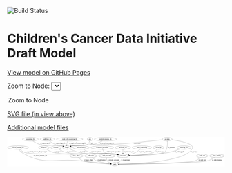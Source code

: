 <link rel='stylesheet' href="assets/style.css">
<link rel='stylesheet' href="https://unpkg.com/leaflet@1.5.1/dist/leaflet.css" integrity="sha512-xwE/Az9zrjBIphAcBb3F6JVqxf46+CDLwfLMHloNu6KEQCAWi6HcDUbeOfBIptF7tcCzusKFjFw2yuvEpDL9wQ==" crossorigin="">
<script type="text/javascript" src="https://code.jquery.com/jquery-3.2.1.min.js"></script>
<script type="text/javascript"  src="https://unpkg.com/leaflet@1.5.1/dist/leaflet.js"></script>
<script type="text/javascript" src="assets/actions.js"></script>

![Build Status](https://github.com/CBIIT/ccdi-model/actions/workflows/model-test-and-deploy.yml/badge.svg)

# Children's Cancer Data Initiative Draft Model

[View model on GitHub Pages](https://cbiit.github.io/ccdi-model/)



Zoom to Node: <select id="node_select">
  <option value="">Zoom to Node</option>
</select>
<div id="model"></div>

<p>
<a href="./model-desc/ccdi-model.svg">SVG file (in view above)</a>
<p>
<a href="./model-desc">Additional model files</a>
<div id='graph' style='display:off;'>
<svg width="2271pt" height="305pt"
 viewBox="0.00 0.00 2270.88 305.00" xmlns="http://www.w3.org/2000/svg" xmlns:xlink="http://www.w3.org/1999/xlink">
<g id="graph0" class="graph" transform="scale(1 1) rotate(0) translate(4 301)">
<title>Perl</title>
<polygon fill="#ffffff" stroke="transparent" points="-4,4 -4,-301 2266.8835,-301 2266.8835,4 -4,4"/>
<!-- follow_up -->
<g id="node1" class="node">
<title>follow_up</title>
<ellipse fill="none" stroke="#000000" cx="1574.5404" cy="-192" rx="55.4913" ry="18"/>
<text text-anchor="middle" x="1574.5404" y="-188.3" font-family="Times,serif" font-size="14.00" fill="#000000">follow_up</text>
</g>
<!-- participant -->
<g id="node14" class="node">
<title>participant</title>
<ellipse fill="none" stroke="#000000" cx="1203.5404" cy="-105" rx="62.2891" ry="18"/>
<text text-anchor="middle" x="1203.5404" y="-101.3" font-family="Times,serif" font-size="14.00" fill="#000000">participant</text>
</g>
<!-- follow_up&#45;&gt;participant -->
<g id="edge16" class="edge">
<title>follow_up&#45;&gt;participant</title>
<path fill="none" stroke="#000000" d="M1561.3044,-174.2608C1551.6433,-162.7314 1537.488,-148.4971 1521.5404,-141 1479.3482,-121.1652 1355.8131,-111.8649 1275.717,-107.8113"/>
<polygon fill="#000000" stroke="#000000" points="1275.8475,-104.3136 1265.688,-107.3195 1275.5046,-111.3052 1275.8475,-104.3136"/>
<text text-anchor="middle" x="1587.5404" y="-144.8" font-family="Times,serif" font-size="14.00" fill="#000000">of_follow_up</text>
</g>
<!-- sequencing_file -->
<g id="node2" class="node">
<title>sequencing_file</title>
<ellipse fill="none" stroke="#000000" cx="238.5404" cy="-279" rx="83.3857" ry="18"/>
<text text-anchor="middle" x="238.5404" y="-275.3" font-family="Times,serif" font-size="14.00" fill="#000000">sequencing_file</text>
</g>
<!-- sample -->
<g id="node23" class="node">
<title>sample</title>
<ellipse fill="none" stroke="#000000" cx="619.5404" cy="-192" rx="44.393" ry="18"/>
<text text-anchor="middle" x="619.5404" y="-188.3" font-family="Times,serif" font-size="14.00" fill="#000000">sample</text>
</g>
<!-- sequencing_file&#45;&gt;sample -->
<g id="edge13" class="edge">
<title>sequencing_file&#45;&gt;sample</title>
<path fill="none" stroke="#000000" d="M262.4149,-261.5859C279.8257,-249.8887 304.4872,-235.3225 328.5404,-228 430.0218,-197.1058 462.6056,-231.2249 566.5404,-210 570.1822,-209.2563 573.9189,-208.333 577.6409,-207.3004"/>
<polygon fill="#000000" stroke="#000000" points="578.8214,-210.6001 587.3835,-204.3598 576.7987,-203.8987 578.8214,-210.6001"/>
<text text-anchor="middle" x="395.0404" y="-231.8" font-family="Times,serif" font-size="14.00" fill="#000000">of_sequencing_file</text>
</g>
<!-- family_relationship -->
<g id="node3" class="node">
<title>family_relationship</title>
<ellipse fill="none" stroke="#000000" cx="1401.5404" cy="-192" rx="100.1823" ry="18"/>
<text text-anchor="middle" x="1401.5404" y="-188.3" font-family="Times,serif" font-size="14.00" fill="#000000">family_relationship</text>
</g>
<!-- family_relationship&#45;&gt;participant -->
<g id="edge19" class="edge">
<title>family_relationship&#45;&gt;participant</title>
<path fill="none" stroke="#000000" d="M1382.6932,-174.1855C1370.1785,-163.2182 1352.9096,-149.6504 1335.5404,-141 1314.0551,-130.2997 1288.9654,-122.4378 1266.4641,-116.8406"/>
<polygon fill="#000000" stroke="#000000" points="1267.2041,-113.419 1256.6649,-114.5027 1265.5796,-120.2279 1267.2041,-113.419"/>
<text text-anchor="middle" x="1438.0404" y="-144.8" font-family="Times,serif" font-size="14.00" fill="#000000">of_family_relationship</text>
</g>
<!-- study -->
<g id="node4" class="node">
<title>study</title>
<ellipse fill="none" stroke="#000000" cx="1118.5404" cy="-18" rx="36.2938" ry="18"/>
<text text-anchor="middle" x="1118.5404" y="-14.3" font-family="Times,serif" font-size="14.00" fill="#000000">study</text>
</g>
<!-- pathology_file -->
<g id="node5" class="node">
<title>pathology_file</title>
<ellipse fill="none" stroke="#000000" cx="415.5404" cy="-279" rx="76.0865" ry="18"/>
<text text-anchor="middle" x="415.5404" y="-275.3" font-family="Times,serif" font-size="14.00" fill="#000000">pathology_file</text>
</g>
<!-- pathology_file&#45;&gt;sample -->
<g id="edge23" class="edge">
<title>pathology_file&#45;&gt;sample</title>
<path fill="none" stroke="#000000" d="M436.9368,-261.6087C451.5373,-250.5303 471.7496,-236.6792 491.5404,-228 522.9341,-214.2324 533.6095,-219.5219 566.5404,-210 569.7143,-209.0823 572.9801,-208.0908 576.2572,-207.0613"/>
<polygon fill="#000000" stroke="#000000" points="577.6059,-210.3037 586.0427,-203.895 575.4508,-203.6437 577.6059,-210.3037"/>
<text text-anchor="middle" x="552.5404" y="-231.8" font-family="Times,serif" font-size="14.00" fill="#000000">of_pathology_file</text>
</g>
<!-- radiology_file -->
<g id="node6" class="node">
<title>radiology_file</title>
<ellipse fill="none" stroke="#000000" cx="1841.5404" cy="-192" rx="73.387" ry="18"/>
<text text-anchor="middle" x="1841.5404" y="-188.3" font-family="Times,serif" font-size="14.00" fill="#000000">radiology_file</text>
</g>
<!-- radiology_file&#45;&gt;participant -->
<g id="edge24" class="edge">
<title>radiology_file&#45;&gt;participant</title>
<path fill="none" stroke="#000000" d="M1801.9213,-176.7139C1769.5209,-164.9018 1722.2473,-149.224 1679.5404,-141 1604.2741,-126.5061 1389.2604,-114.1623 1275.7471,-108.4286"/>
<polygon fill="#000000" stroke="#000000" points="1275.5827,-104.916 1265.42,-107.9111 1275.2323,-111.9073 1275.5827,-104.916"/>
<text text-anchor="middle" x="1796.5404" y="-144.8" font-family="Times,serif" font-size="14.00" fill="#000000">of_radiology_file</text>
</g>
<!-- clinical_measure_file -->
<g id="node7" class="node">
<title>clinical_measure_file</title>
<ellipse fill="none" stroke="#000000" cx="108.5404" cy="-192" rx="108.5808" ry="18"/>
<text text-anchor="middle" x="108.5404" y="-188.3" font-family="Times,serif" font-size="14.00" fill="#000000">clinical_measure_file</text>
</g>
<!-- clinical_measure_file&#45;&gt;study -->
<g id="edge3" class="edge">
<title>clinical_measure_file&#45;&gt;study</title>
<path fill="none" stroke="#000000" d="M117.6585,-174.0492C124.3648,-162.7346 134.5604,-148.8304 147.5404,-141 382.0299,.4602 485.2274,-83.017 757.5404,-54 870.7268,-41.9391 1004.0146,-28.9659 1072.6149,-22.3792"/>
<polygon fill="#000000" stroke="#000000" points="1073.0365,-25.8549 1082.6568,-21.4162 1072.3683,-18.8868 1073.0365,-25.8549"/>
<text text-anchor="middle" x="341.5404" y="-101.3" font-family="Times,serif" font-size="14.00" fill="#000000">of_clinical_measure_file</text>
</g>
<!-- clinical_measure_file&#45;&gt;participant -->
<g id="edge11" class="edge">
<title>clinical_measure_file&#45;&gt;participant</title>
<path fill="none" stroke="#000000" d="M126.3421,-174.2066C139.5223,-162.3307 158.5867,-147.7068 178.5404,-141 279.0344,-107.2221 1027.4659,-137.1197 1132.5404,-123 1138.0542,-122.2591 1143.7571,-121.2457 1149.4233,-120.0746"/>
<polygon fill="#000000" stroke="#000000" points="1150.5352,-123.4127 1159.5343,-117.8211 1149.0124,-116.5803 1150.5352,-123.4127"/>
<text text-anchor="middle" x="308.0404" y="-144.8" font-family="Times,serif" font-size="14.00" fill="#000000">of_clinical_measure_file_participant</text>
</g>
<!-- pdx -->
<g id="node8" class="node">
<title>pdx</title>
<ellipse fill="none" stroke="#000000" cx="859.5404" cy="-279" rx="27.8951" ry="18"/>
<text text-anchor="middle" x="859.5404" y="-275.3" font-family="Times,serif" font-size="14.00" fill="#000000">pdx</text>
</g>
<!-- pdx&#45;&gt;sample -->
<g id="edge14" class="edge">
<title>pdx&#45;&gt;sample</title>
<path fill="none" stroke="#000000" d="M856.5242,-261.023C853.6394,-249.6973 848.0897,-235.7907 837.5404,-228 807.87,-206.0884 708.5514,-217.9783 672.5404,-210 668.9618,-209.2072 665.2872,-208.2572 661.6225,-207.2136"/>
<polygon fill="#000000" stroke="#000000" points="662.6044,-203.8539 652.018,-204.2762 660.5571,-210.5479 662.6044,-203.8539"/>
<text text-anchor="middle" x="874.5404" y="-231.8" font-family="Times,serif" font-size="14.00" fill="#000000">of_pdx</text>
</g>
<!-- study_admin -->
<g id="node9" class="node">
<title>study_admin</title>
<ellipse fill="none" stroke="#000000" cx="717.5404" cy="-105" rx="70.3881" ry="18"/>
<text text-anchor="middle" x="717.5404" y="-101.3" font-family="Times,serif" font-size="14.00" fill="#000000">study_admin</text>
</g>
<!-- study_admin&#45;&gt;study -->
<g id="edge5" class="edge">
<title>study_admin&#45;&gt;study</title>
<path fill="none" stroke="#000000" d="M736.1307,-87.5073C749.6013,-75.9327 768.8402,-61.5456 788.5404,-54 839.2097,-34.5925 993.8732,-24.2584 1072.1366,-20.1498"/>
<polygon fill="#000000" stroke="#000000" points="1072.3922,-23.6414 1082.1999,-19.6338 1072.0337,-16.6506 1072.3922,-23.6414"/>
<text text-anchor="middle" x="845.0404" y="-57.8" font-family="Times,serif" font-size="14.00" fill="#000000">of_study_admin</text>
</g>
<!-- diagnosis -->
<g id="node10" class="node">
<title>diagnosis</title>
<ellipse fill="none" stroke="#000000" cx="378.5404" cy="-192" rx="54.6905" ry="18"/>
<text text-anchor="middle" x="378.5404" y="-188.3" font-family="Times,serif" font-size="14.00" fill="#000000">diagnosis</text>
</g>
<!-- diagnosis&#45;&gt;participant -->
<g id="edge15" class="edge">
<title>diagnosis&#45;&gt;participant</title>
<path fill="none" stroke="#000000" d="M402.7911,-175.7359C422.3202,-163.6273 450.9685,-148.0275 478.5404,-141 619.4246,-105.0915 988.5323,-142.986 1132.5404,-123 1138.051,-122.2352 1143.7517,-121.2061 1149.4166,-120.0254"/>
<polygon fill="#000000" stroke="#000000" points="1150.5331,-123.3621 1159.5261,-117.7607 1149.0028,-116.5314 1150.5331,-123.3621"/>
<text text-anchor="middle" x="523.0404" y="-144.8" font-family="Times,serif" font-size="14.00" fill="#000000">of_diagnosis</text>
</g>
<!-- methylation_array_file -->
<g id="node11" class="node">
<title>methylation_array_file</title>
<ellipse fill="none" stroke="#000000" cx="1021.5404" cy="-279" rx="115.8798" ry="18"/>
<text text-anchor="middle" x="1021.5404" y="-275.3" font-family="Times,serif" font-size="14.00" fill="#000000">methylation_array_file</text>
</g>
<!-- methylation_array_file&#45;&gt;sample -->
<g id="edge17" class="edge">
<title>methylation_array_file&#45;&gt;sample</title>
<path fill="none" stroke="#000000" d="M989.2038,-261.711C965.8202,-250.0729 933.0952,-235.5258 902.5404,-228 802.981,-203.4782 772.9749,-230.6469 672.5404,-210 668.9501,-209.2619 665.2672,-208.3506 661.597,-207.3331"/>
<polygon fill="#000000" stroke="#000000" points="662.568,-203.9703 651.9835,-204.4377 660.5493,-210.6729 662.568,-203.9703"/>
<text text-anchor="middle" x="1038.0404" y="-231.8" font-family="Times,serif" font-size="14.00" fill="#000000">of_methylation_array_file</text>
</g>
<!-- publication -->
<g id="node12" class="node">
<title>publication</title>
<ellipse fill="none" stroke="#000000" cx="868.5404" cy="-105" rx="63.0888" ry="18"/>
<text text-anchor="middle" x="868.5404" y="-101.3" font-family="Times,serif" font-size="14.00" fill="#000000">publication</text>
</g>
<!-- publication&#45;&gt;study -->
<g id="edge22" class="edge">
<title>publication&#45;&gt;study</title>
<path fill="none" stroke="#000000" d="M884.6737,-87.1729C895.8801,-75.9105 911.7652,-62.0181 928.5404,-54 953.5151,-42.0627 1025.1499,-30.5669 1072.9709,-23.8969"/>
<polygon fill="#000000" stroke="#000000" points="1073.654,-27.336 1083.085,-22.5083 1072.7019,-20.4011 1073.654,-27.336"/>
<text text-anchor="middle" x="979.5404" y="-57.8" font-family="Times,serif" font-size="14.00" fill="#000000">of_publication</text>
</g>
<!-- study_personnel -->
<g id="node13" class="node">
<title>study_personnel</title>
<ellipse fill="none" stroke="#000000" cx="1036.5404" cy="-105" rx="87.1846" ry="18"/>
<text text-anchor="middle" x="1036.5404" y="-101.3" font-family="Times,serif" font-size="14.00" fill="#000000">study_personnel</text>
</g>
<!-- study_personnel&#45;&gt;study -->
<g id="edge4" class="edge">
<title>study_personnel&#45;&gt;study</title>
<path fill="none" stroke="#000000" d="M1033.6982,-86.9832C1033.0136,-76.478 1033.942,-63.4745 1040.5404,-54 1048.8395,-42.0834 1062.109,-34.0238 1075.3675,-28.6111"/>
<polygon fill="#000000" stroke="#000000" points="1076.751,-31.8322 1084.9486,-25.1204 1074.3546,-25.2552 1076.751,-31.8322"/>
<text text-anchor="middle" x="1110.0404" y="-57.8" font-family="Times,serif" font-size="14.00" fill="#000000">of_study_personnel</text>
</g>
<!-- participant&#45;&gt;study -->
<g id="edge21" class="edge">
<title>participant&#45;&gt;study</title>
<path fill="none" stroke="#000000" d="M1198.0469,-86.9327C1194.1614,-76.4096 1188.1063,-63.405 1179.5404,-54 1172.7188,-46.5103 1163.9706,-40.1129 1155.2421,-34.8804"/>
<polygon fill="#000000" stroke="#000000" points="1156.6725,-31.6705 1146.2348,-29.8524 1153.2605,-37.7827 1156.6725,-31.6705"/>
<text text-anchor="middle" x="1239.0404" y="-57.8" font-family="Times,serif" font-size="14.00" fill="#000000">of_participant</text>
</g>
<!-- exposure -->
<g id="node15" class="node">
<title>exposure</title>
<ellipse fill="none" stroke="#000000" cx="504.5404" cy="-192" rx="53.0913" ry="18"/>
<text text-anchor="middle" x="504.5404" y="-188.3" font-family="Times,serif" font-size="14.00" fill="#000000">exposure</text>
</g>
<!-- exposure&#45;&gt;participant -->
<g id="edge6" class="edge">
<title>exposure&#45;&gt;participant</title>
<path fill="none" stroke="#000000" d="M529.9727,-176.0401C550.7667,-163.9289 581.3909,-148.1783 610.5404,-141 723.2423,-113.2462 1017.6295,-139.3552 1132.5404,-123 1137.9696,-122.2273 1143.5844,-121.2041 1149.1683,-120.0367"/>
<polygon fill="#000000" stroke="#000000" points="1150.1462,-123.4045 1159.1391,-117.8028 1148.6158,-116.5738 1150.1462,-123.4045"/>
<text text-anchor="middle" x="654.0404" y="-144.8" font-family="Times,serif" font-size="14.00" fill="#000000">of_exposure</text>
</g>
<!-- synonym -->
<g id="node16" class="node">
<title>synonym</title>
<ellipse fill="none" stroke="#000000" cx="1665.5404" cy="-279" rx="51.9908" ry="18"/>
<text text-anchor="middle" x="1665.5404" y="-275.3" font-family="Times,serif" font-size="14.00" fill="#000000">synonym</text>
</g>
<!-- synonym&#45;&gt;study -->
<g id="edge10" class="edge">
<title>synonym&#45;&gt;study</title>
<path fill="none" stroke="#000000" d="M1714.6641,-272.9617C1782.201,-263.5357 1898.2705,-242.9162 1923.5404,-210 1933.2836,-197.3087 1931.8674,-187.6624 1923.5404,-174 1843.512,-42.6948 1325.2715,-21.9084 1165.418,-18.6185"/>
<polygon fill="#000000" stroke="#000000" points="1165.0417,-15.1107 1154.9764,-18.4183 1164.9074,-22.1094 1165.0417,-15.1107"/>
<text text-anchor="middle" x="1949.0404" y="-144.8" font-family="Times,serif" font-size="14.00" fill="#000000">of_synonym</text>
</g>
<!-- synonym&#45;&gt;participant -->
<g id="edge9" class="edge">
<title>synonym&#45;&gt;participant</title>
<path fill="none" stroke="#000000" d="M1667.8351,-260.9321C1670.5139,-230.9687 1670.8585,-171.3007 1636.5404,-141 1610.1934,-117.7373 1392.7088,-109.2655 1276.3579,-106.378"/>
<polygon fill="#000000" stroke="#000000" points="1276.1887,-102.8731 1266.1075,-106.1316 1276.0204,-109.871 1276.1887,-102.8731"/>
<text text-anchor="middle" x="1709.0404" y="-188.3" font-family="Times,serif" font-size="14.00" fill="#000000">of_synonym</text>
</g>
<!-- synonym&#45;&gt;sample -->
<g id="edge8" class="edge">
<title>synonym&#45;&gt;sample</title>
<path fill="none" stroke="#000000" d="M1616.1091,-273.3189C1522.2098,-262.7367 1311.5148,-239.9956 1133.5404,-228 1031.2499,-221.1055 773.347,-228.6785 672.5404,-210 668.8856,-209.3228 665.1398,-208.4461 661.4117,-207.4447"/>
<polygon fill="#000000" stroke="#000000" points="662.2419,-204.0403 651.6595,-204.5539 660.2524,-210.7517 662.2419,-204.0403"/>
<text text-anchor="middle" x="1351.0404" y="-231.8" font-family="Times,serif" font-size="14.00" fill="#000000">of_synonym</text>
</g>
<!-- single_cell_sequencing_file -->
<g id="node17" class="node">
<title>single_cell_sequencing_file</title>
<ellipse fill="none" stroke="#000000" cx="647.5404" cy="-279" rx="137.5759" ry="18"/>
<text text-anchor="middle" x="647.5404" y="-275.3" font-family="Times,serif" font-size="14.00" fill="#000000">single_cell_sequencing_file</text>
</g>
<!-- single_cell_sequencing_file&#45;&gt;sample -->
<g id="edge12" class="edge">
<title>single_cell_sequencing_file&#45;&gt;sample</title>
<path fill="none" stroke="#000000" d="M630.5276,-260.863C626.4921,-255.5001 622.7274,-249.3528 620.5404,-243 618.1108,-235.9427 617.1726,-228.0044 617.0071,-220.5302"/>
<polygon fill="#000000" stroke="#000000" points="620.5087,-220.4823 617.2127,-210.4132 613.5101,-220.34 620.5087,-220.4823"/>
<text text-anchor="middle" x="729.0404" y="-231.8" font-family="Times,serif" font-size="14.00" fill="#000000">of_single_cell_sequencing_file</text>
</g>
<!-- medical_history -->
<g id="node18" class="node">
<title>medical_history</title>
<ellipse fill="none" stroke="#000000" cx="766.5404" cy="-192" rx="85.2851" ry="18"/>
<text text-anchor="middle" x="766.5404" y="-188.3" font-family="Times,serif" font-size="14.00" fill="#000000">medical_history</text>
</g>
<!-- medical_history&#45;&gt;participant -->
<g id="edge20" class="edge">
<title>medical_history&#45;&gt;participant</title>
<path fill="none" stroke="#000000" d="M791.2757,-174.5206C809.2976,-162.7927 834.7911,-148.2166 859.5404,-141 976.2758,-106.9614 1012.4404,-142.0201 1132.5404,-123 1137.8783,-122.1546 1143.4007,-121.0939 1148.8992,-119.9125"/>
<polygon fill="#000000" stroke="#000000" points="1149.7517,-123.3081 1158.7258,-117.6763 1148.1984,-116.4826 1149.7517,-123.3081"/>
<text text-anchor="middle" x="927.5404" y="-144.8" font-family="Times,serif" font-size="14.00" fill="#000000">of_medical_history</text>
</g>
<!-- therapeutic_procedure -->
<g id="node19" class="node">
<title>therapeutic_procedure</title>
<ellipse fill="none" stroke="#000000" cx="987.5404" cy="-192" rx="117.7793" ry="18"/>
<text text-anchor="middle" x="987.5404" y="-188.3" font-family="Times,serif" font-size="14.00" fill="#000000">therapeutic_procedure</text>
</g>
<!-- therapeutic_procedure&#45;&gt;participant -->
<g id="edge18" class="edge">
<title>therapeutic_procedure&#45;&gt;participant</title>
<path fill="none" stroke="#000000" d="M992.1813,-173.849C996.0225,-162.6007 1002.6577,-148.8472 1013.5404,-141 1056.9277,-109.7146 1080.1077,-133.5853 1132.5404,-123 1137.5536,-121.9879 1142.744,-120.8496 1147.9322,-119.6496"/>
<polygon fill="#000000" stroke="#000000" points="1148.9438,-123.0066 1157.8596,-117.2831 1147.3205,-116.1974 1148.9438,-123.0066"/>
<text text-anchor="middle" x="1106.5404" y="-144.8" font-family="Times,serif" font-size="14.00" fill="#000000">of_therapeutic_procedure</text>
</g>
<!-- study_arm -->
<g id="node20" class="node">
<title>study_arm</title>
<ellipse fill="none" stroke="#000000" cx="2030.5404" cy="-105" rx="59.5901" ry="18"/>
<text text-anchor="middle" x="2030.5404" y="-101.3" font-family="Times,serif" font-size="14.00" fill="#000000">study_arm</text>
</g>
<!-- study_arm&#45;&gt;study -->
<g id="edge25" class="edge">
<title>study_arm&#45;&gt;study</title>
<path fill="none" stroke="#000000" d="M2012.0849,-87.853C1998.0196,-75.9584 1977.5493,-61.0364 1956.5404,-54 1881.5939,-28.8985 1331.0474,-20.4805 1165.4977,-18.5022"/>
<polygon fill="#000000" stroke="#000000" points="1165.1995,-14.9985 1155.1591,-18.381 1165.1174,-21.998 1165.1995,-14.9985"/>
<text text-anchor="middle" x="2033.0404" y="-57.8" font-family="Times,serif" font-size="14.00" fill="#000000">of_study_arm</text>
</g>
<!-- study_funding -->
<g id="node21" class="node">
<title>study_funding</title>
<ellipse fill="none" stroke="#000000" cx="2185.5404" cy="-105" rx="77.1866" ry="18"/>
<text text-anchor="middle" x="2185.5404" y="-101.3" font-family="Times,serif" font-size="14.00" fill="#000000">study_funding</text>
</g>
<!-- study_funding&#45;&gt;study -->
<g id="edge1" class="edge">
<title>study_funding&#45;&gt;study</title>
<path fill="none" stroke="#000000" d="M2159.6442,-87.8104C2140.1618,-75.8947 2112.3234,-60.9649 2085.5404,-54 1996.1185,-30.746 1346.2789,-20.8733 1165.2433,-18.5561"/>
<polygon fill="#000000" stroke="#000000" points="1165.0342,-15.0533 1154.9907,-18.4266 1164.9457,-22.0527 1165.0342,-15.0533"/>
<text text-anchor="middle" x="2184.5404" y="-57.8" font-family="Times,serif" font-size="14.00" fill="#000000">of_study_funding</text>
</g>
<!-- molecular_test -->
<g id="node22" class="node">
<title>molecular_test</title>
<ellipse fill="none" stroke="#000000" cx="1203.5404" cy="-192" rx="79.8859" ry="18"/>
<text text-anchor="middle" x="1203.5404" y="-188.3" font-family="Times,serif" font-size="14.00" fill="#000000">molecular_test</text>
</g>
<!-- molecular_test&#45;&gt;participant -->
<g id="edge7" class="edge">
<title>molecular_test&#45;&gt;participant</title>
<path fill="none" stroke="#000000" d="M1203.5404,-173.9735C1203.5404,-162.1918 1203.5404,-146.5607 1203.5404,-133.1581"/>
<polygon fill="#000000" stroke="#000000" points="1207.0405,-133.0033 1203.5404,-123.0034 1200.0405,-133.0034 1207.0405,-133.0033"/>
<text text-anchor="middle" x="1267.5404" y="-144.8" font-family="Times,serif" font-size="14.00" fill="#000000">of_molecular_test</text>
</g>
<!-- sample&#45;&gt;participant -->
<g id="edge2" class="edge">
<title>sample&#45;&gt;participant</title>
<path fill="none" stroke="#000000" d="M647.3895,-177.8735C672.9639,-165.6647 712.2809,-148.7916 748.5404,-141 915.5814,-105.1055 963.5432,-148.1207 1132.5404,-123 1137.9647,-122.1937 1143.5763,-121.1482 1149.1582,-119.9671"/>
<polygon fill="#000000" stroke="#000000" points="1150.1427,-123.333 1159.1266,-117.7169 1148.6013,-116.5048 1150.1427,-123.333"/>
<text text-anchor="middle" x="785.0404" y="-144.8" font-family="Times,serif" font-size="14.00" fill="#000000">of_sample</text>
</g>
</g>
</svg>
</div>
